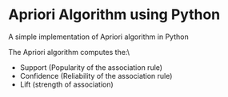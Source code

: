 # Apriori Algorithm using Python
A simple implementation of Apriori algorithm in Python

The Apriori algorithm computes the:\
   * Support (Popularity of the association rule)
   * Confidence (Reliability of the association rule) 
   * Lift (strength of association)
